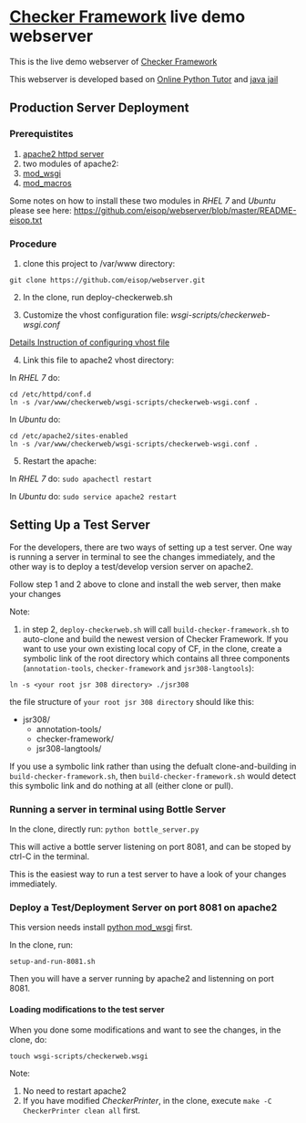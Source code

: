 # [Checker Framework](http://checkerframework.org) live demo webserver 

This is the live demo webserver of [Checker Framework](http://checkerframework.org)

This webserver is developed based on [Online Python Tutor](http://github.com/pgbovine/OnlinePythonTutor/) and [java jail](http://github.com/daveagp/java_jail)

## Production Server Deployment

### Prerequistites

1. [apache2 httpd server](http://www.apache.org)
2. two modules of apache2:
  1. [mod_wsgi](https://modwsgi.readthedocs.org/en/develop/installation.html)
  2. [mod_macros](https://httpd.apache.org/docs/2.4/mod/mod_macro.html)

Some notes on how to install these two modules in *RHEL 7* and *Ubuntu* please see here: https://github.com/eisop/webserver/blob/master/README-eisop.txt 

### Procedure

1. clone this project to /var/www directory:

  ```git clone https://github.com/eisop/webserver.git```
  
2. In the clone, run deploy-checkerweb.sh

3. Customize the vhost configuration file: *wsgi-scripts/checkerweb-wsgi.conf*

  [Details Instruction of configuring vhost file](https://github.com/eisop/webserver/blob/master/wsgi-scripts/README)

4. Link this file to apache2 vhost directory:
  
  In *RHEL 7* do:
  ```
  cd /etc/httpd/conf.d
  ln -s /var/www/checkerweb/wsgi-scripts/checkerweb-wsgi.conf .
  ```

  In *Ubuntu* do:
  ```
  cd /etc/apache2/sites-enabled
  ln -s /var/www/checkerweb/wsgi-scripts/checkerweb-wsgi.conf .
  ```
  
5. Restart the apache:

  In *RHEL 7* do:
  ```sudo apachectl restart```
  
  In *Ubuntu* do:
  ```sudo service apache2 restart```

## Setting Up a Test Server

For the developers, there are two ways of setting up a test server. One way is running a server in terminal to see the changes immediately, and the other way is to deploy a test/develop version server on apache2.

Follow step 1 and 2 above to clone and install the web server, then make your changes

Note: 

1. in step 2, `deploy-checkerweb.sh` will call `build-checker-framework.sh` to auto-clone and build the newest version of Checker Framework. If you want to use your own existing local copy of CF, in the clone, create a symbolic link of the root directory which contains all three components (`annotation-tools`, `checker-framework` and `jsr308-langtools`):

```ln -s <your root jsr 308 directory> ./jsr308```

the file structure of `your root jsr 308 directory` should like this:
- jsr308/
  - annotation-tools/
  - checker-framework/
  - jsr308-langtools/

If you use a symbolic link rather than using the defualt clone-and-building in `build-checker-framework.sh`, then `build-checker-framework.sh` would detect this symbolic link and do nothing at all (either clone or pull).

### Running a server in terminal using Bottle Server
In the clone, directly run:
```python bottle_server.py```

This will active a bottle server listening on port 8081, and can be stoped by ctrl-C in the terminal.

This is the easiest way to run a test server to have a look of your changes immediately.

### Deploy a Test/Deployment Server on port 8081 on apache2

This version needs install [python mod_wsgi](https://pypi.python.org/pypi/mod_wsgi) first.

In the clone, run:
  ```
  setup-and-run-8081.sh
  ```
Then you will have a server running by apache2 and listenning on port 8081.

#### Loading modifications to the test server

When you done some modifications and want to see the changes, in the clone, do:
  ```
  touch wsgi-scripts/checkerweb.wsgi
  ```
 Note:
 1. No need to restart apache2
 2. If you have modified *CheckerPrinter*, in the clone, execute `make -C CheckerPrinter clean all` first.
